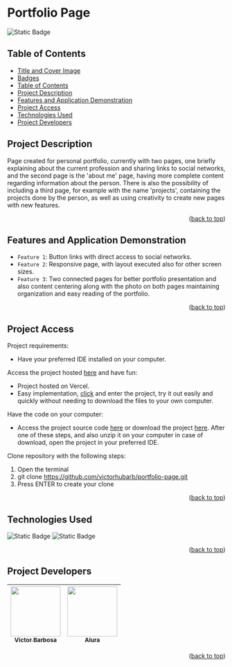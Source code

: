 # Portfolio Page
![Static Badge](https://img.shields.io/badge/status-completed-green?style=for-the-badge)
<a name="readme-top"></a>

## Table of Contents 
* [Title and Cover Image](#title-and-cover-image)
* [Badges](#badges)
* [Table of Contents](#table-of-contents)
* [Project Description](#project-description)
* [Features and Application Demonstration](#features-and-application-demonstration)
* [Project Access](#project-access)
* [Technologies Used](#technologies-used)
* [Project Developers](#project-developers)

## Project Description
Page created for personal portfolio, currently with two pages, one briefly explaining about the current profession and sharing links to social networks, and the second page is the 'about me' page, having more complete content regarding information about the person.
There is also the possibility of including a third page, for example with the name 'projects', containing the projects done by the person, as well as using creativity to create new pages with new features.
<p align="right">(<a href="#readme-top">back to top</a>)</p>
 
## Features and Application Demonstration
- `Feature 1`: Button links with direct access to social networks.
- `Feature 2`: Responsive page, with layout executed also for other screen sizes.
- `Feature 3`: Two connected pages for better portfolio presentation and also content centering along with the photo on both pages maintaining organization and easy reading of the portfolio.
<p align="right">(<a href="#readme-top">back to top</a>)</p>

## Project Access
Project requirements:
 - Have your preferred IDE installed on your computer.

Access the project hosted [here](https://portfolio-page-five-alpha.vercel.app) and have fun:
 - Project hosted on Vercel.
 - Easy implementation, [click](https://portfolio-page-five-alpha.vercel.app) and enter the project, try it out easily and quickly without needing to download the files to your own computer.

Have the code on your computer:
 - Access the project source code [here](https://github.com/victorhubarb/portfolio-page) or download the project [here](https://github.com/victorhubarb/portfolio-page/archive/refs/heads/main.zip). After one of these steps, and also unzip it on your computer in case of download, open the project in your preferred IDE.

Clone repository with the following steps:
 1. Open the terminal
 2. git clone https://github.com/victorhubarb/portfolio-page.git
 3. Press ENTER to create your clone
<p align="right">(<a href="#readme-top">back to top</a>)</p>

## Technologies Used
![Static Badge](https://img.shields.io/badge/HTML5-E34F26?style=for-the-badge&logo=html5&logoColor=white)
![Static Badge](https://img.shields.io/badge/CSS3-1572B6?style=for-the-badge&logo=css3&logoColor=white)
<p align="right">(<a href="#readme-top">back to top</a>)</p>

## Project Developers
| [<img loading="lazy" src="https://avatars.githubusercontent.com/u/80085116?v=4" width=115><br><sub>Victor Barbosa</sub>](https://github.com/victorhubarb) | [<img loading="lazy" src="https://avatars.githubusercontent.com/u/4975968?s=200&v=4" width=115><br><sub>Alura</sub>](https://github.com/alura-cursos) |
| :---: | :--: |
<p align="right">(<a href="#readme-top">back to top</a>)</p>
